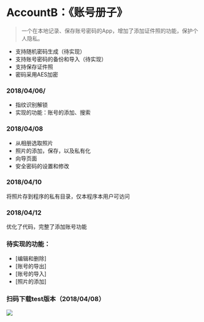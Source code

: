 # AccountB：《账号册子》
> 一个在本地记录、保存账号密码的App，增加了添加证件照的功能，保护个人隐私。

* 支持随机密码生成（待实现）
* 支持账号密码的备份和导入（待实现）
* 支持保存证件照
* 密码采用AES加密

### 2018/04/06/
* 指纹识别解锁
* 实现的功能：账号的添加、搜索
### 2018/04/08
* 从相册选取照片
* 照片的添加，保存，以及私有化
* 向导页面
* 安全密码的设置和修改

### 2018/04/10
将照片存到程序的私有目录，仅本程序本用户可访问

### 2018/04/12
优化了代码，完整了添加账号功能
### 待实现的功能：

- [编辑和删除]
- [账号的导出]
- [账号的导入]
- [照片的添加]


### 扫码下载test版本（2018/04/08）
![](https://i.imgur.com/rGdCmYs.png)

